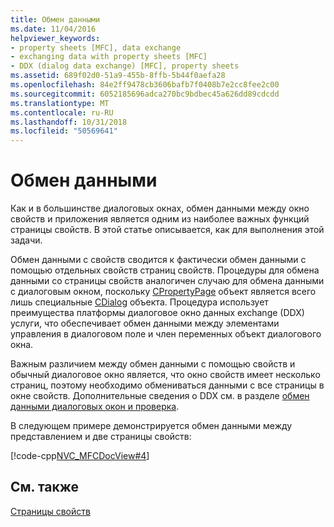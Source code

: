 ```yaml
---
title: Обмен данными
ms.date: 11/04/2016
helpviewer_keywords:
- property sheets [MFC], data exchange
- exchanging data with property sheets [MFC]
- DDX (dialog data exchange) [MFC], property sheets
ms.assetid: 689f02d0-51a9-455b-8ffb-5b44f0aefa28
ms.openlocfilehash: 84e2ff9478cb3606bafb7f0408b7e2cc8fee2c00
ms.sourcegitcommit: 6052185696adca270bc9bdbec45a626dd89cdcdd
ms.translationtype: MT
ms.contentlocale: ru-RU
ms.lasthandoff: 10/31/2018
ms.locfileid: "50569641"
---
```

# <a name="exchanging-data"></a>Обмен данными

Как и в большинстве диалоговых окнах, обмен данными между окно свойств и приложения является одним из наиболее важных функций страницы свойств. В этой статье описывается, как для выполнения этой задачи.

Обмен данными с свойств сводится к фактически обмен данными с помощью отдельных свойств страниц свойств. Процедуры для обмена данными со страницы свойств аналогичен случаю для обмена данными с диалоговым окном, поскольку [CPropertyPage](../mfc/reference/cpropertypage-class.md) объект является всего лишь специальные [CDialog](../mfc/reference/cdialog-class.md) объекта. Процедура использует преимущества платформы диалоговое окно данных exchange (DDX) услуги, что обеспечивает обмен данными между элементами управления в диалоговом поле и член переменных объект диалогового окна.

Важным различием между обмен данными с помощью свойств и обычный диалоговое окно является, что окно свойств имеет несколько страниц, поэтому необходимо обмениваться данными с все страницы в окне свойств. Дополнительные сведения о DDX см. в разделе [обмен данными диалоговых окон и проверка](../mfc/dialog-data-exchange-and-validation.md).

В следующем примере демонстрируется обмен данными между представлением и две страницы свойств:

[!code-cpp[NVC_MFCDocView#4](../mfc/codesnippet/cpp/exchanging-data_1.cpp)]

## <a name="see-also"></a>См. также

[Страницы свойств](../mfc/property-sheets-mfc.md)

